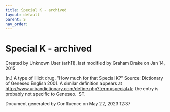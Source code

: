 ```yaml
---
title: Special K - archived
layout: default
parent: S
nav_order:
---
```


# Special K - archived

Created by  Unknown User (arh11), last modified by  Graham Drake on Jan 14, 2015

(n.) A type of illicit drug. &quot;How much for that Special K?&quot; Source: Dictionary of Geneseo English 2001. A similar definition appears at http://www.urbandictionary.com/define.php?term=special+k; the entry is probably not specific to Geneseo.  ST.

Document generated by Confluence on May 22, 2023 12:37


